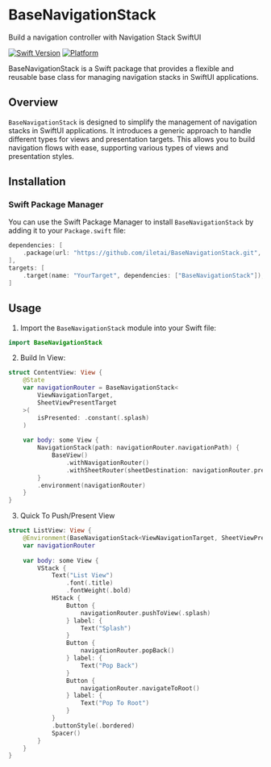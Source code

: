 # BaseNavigationStack
Build a navigation controller with Navigation Stack SwiftUI 

[![Swift Version](https://img.shields.io/badge/Swift-5.9-orange.svg)](https://swift.org)
[![Platform](https://img.shields.io/cocoapods/p/LFAlertController.svg?style=flat)](https://developer.apple.com/ios/)

BaseNavigationStack is a Swift package that provides a flexible and reusable base class for managing navigation stacks in SwiftUI applications.

## Overview

`BaseNavigationStack` is designed to simplify the management of navigation stacks in SwiftUI applications. It introduces a generic approach to handle different types for views and presentation targets. This allows you to build navigation flows with ease, supporting various types of views and presentation styles.

## Installation

### Swift Package Manager

You can use the Swift Package Manager to install `BaseNavigationStack` by adding it to your `Package.swift` file:

```swift
dependencies: [
    .package(url: "https://github.com/iletai/BaseNavigationStack.git", from: "1.0.0"),
],
targets: [
    .target(name: "YourTarget", dependencies: ["BaseNavigationStack"]),
]
```

## Usage

1. Import the `BaseNavigationStack` module into your Swift file:

```swift
import BaseNavigationStack
```
2. Build In View:

```swift
struct ContentView: View {
    @State 
    var navigationRouter = BaseNavigationStack<
        ViewNavigationTarget,
        SheetViewPresentTarget
    >(
        isPresented: .constant(.splash)
    )
    
    var body: some View {
        NavigationStack(path: navigationRouter.navigationPath) {
            BaseView()
                .withNavigationRouter()
                .withSheetRouter(sheetDestination: navigationRouter.presentingSheet)
        }
        .environment(navigationRouter)
    }
}
```

3. Quick To Push/Present View
```swift
struct ListView: View {
    @Environment(BaseNavigationStack<ViewNavigationTarget, SheetViewPresentTarget>.self)
    var navigationRouter
    
    var body: some View {
        VStack {
            Text("List View")
                .font(.title)
                .fontWeight(.bold)
            HStack {
                Button {
                    navigationRouter.pushToView(.splash)
                } label: {
                    Text("Splash")
                }
                Button {
                    navigationRouter.popBack()
                } label: {
                    Text("Pop Back")
                }
                Button {
                    navigationRouter.navigateToRoot()
                } label: {
                    Text("Pop To Root")
                }
            }
            .buttonStyle(.bordered)
            Spacer()
        }
    }
}
```
